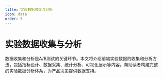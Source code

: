 ```yaml
---
title: 实验数据收集与分析
icon: data
order: 5
---
```


# 实验数据收集与分析

数据收集和分析是A/B测试的关键环节。本文将介绍前端实验数据的收集和分析方法，包括指标设计、数据采集、统计分析、可视化展示等内容，帮助读者构建完整的实验数据分析体系，为产品决策提供数据支持。
